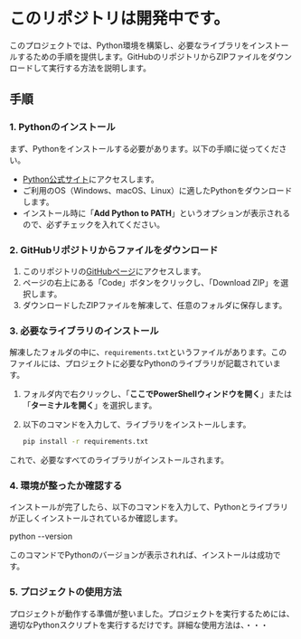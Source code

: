 # このリポジトリは開発中です。

このプロジェクトでは、Python環境を構築し、必要なライブラリをインストールするための手順を提供します。GitHubのリポジトリからZIPファイルをダウンロードして実行する方法を説明します。

## 手順

### 1. Pythonのインストール

まず、Pythonをインストールする必要があります。以下の手順に従ってください。

- [Python公式サイト](https://www.python.org/downloads/)にアクセスします。
- ご利用のOS（Windows、macOS、Linux）に適したPythonをダウンロードします。
- インストール時に「**Add Python to PATH**」というオプションが表示されるので、必ずチェックを入れてください。

### 2. GitHubリポジトリからファイルをダウンロード

1. このリポジトリの[GitHubページ](https://github.com/your-repository-url)にアクセスします。
2. ページの右上にある「Code」ボタンをクリックし、「Download ZIP」を選択します。
3. ダウンロードしたZIPファイルを解凍して、任意のフォルダに保存します。

### 3. 必要なライブラリのインストール

解凍したフォルダの中に、`requirements.txt`というファイルがあります。このファイルには、プロジェクトに必要なPythonのライブラリが記載されています。

1. フォルダ内で右クリックし、「**ここでPowerShellウィンドウを開く**」または「**ターミナルを開く**」を選択します。
2. 以下のコマンドを入力して、ライブラリをインストールします。

   ```bash
   pip install -r requirements.txt

これで、必要なすべてのライブラリがインストールされます。

### 4. 環境が整ったか確認する
インストールが完了したら、以下のコマンドを入力して、Pythonとライブラリが正しくインストールされているか確認します。

python --version

このコマンドでPythonのバージョンが表示されれば、インストールは成功です。

### 5. プロジェクトの使用方法
プロジェクトが動作する準備が整いました。プロジェクトを実行するためには、適切なPythonスクリプトを実行するだけです。詳細な使用方法は、・・・
